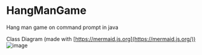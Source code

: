 # HangManGame
Hang man game on command prompt in java

Class Diagram (made with [https://mermaid.js.org](https://mermaid.js.org/))
![image](https://github.com/user-attachments/assets/abced73d-11c2-4d9e-bb9d-47bad09f0fdd)
